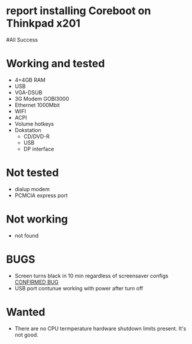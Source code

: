 
report installing Coreboot on Thinkpad x201
===========================================

#All Success

Working and tested
==================
* 4+4GB RAM
* USB
* VGA-DSUB
* 3G Modem GOBI3000
* Ethernet 1000Mbit
* WIFI
* ACPI
* Volume hotkeys
* Dokstation
  * CD/DVD-R
  * USB
  * DP interface

Not tested
==========
* dialup modem
* PCMCIA express port 


Not working
===========
* not found

BUGS
====
* Screen turns black in 10 min regardless of screensaver configs [CONFIRMED BUG](https://labs.riseup.net/code/issues/5617)
* USB port contunue working with power after turn off

Wanted
======
* There are no CPU termperature hardware shutdown limits present. It's not good.


